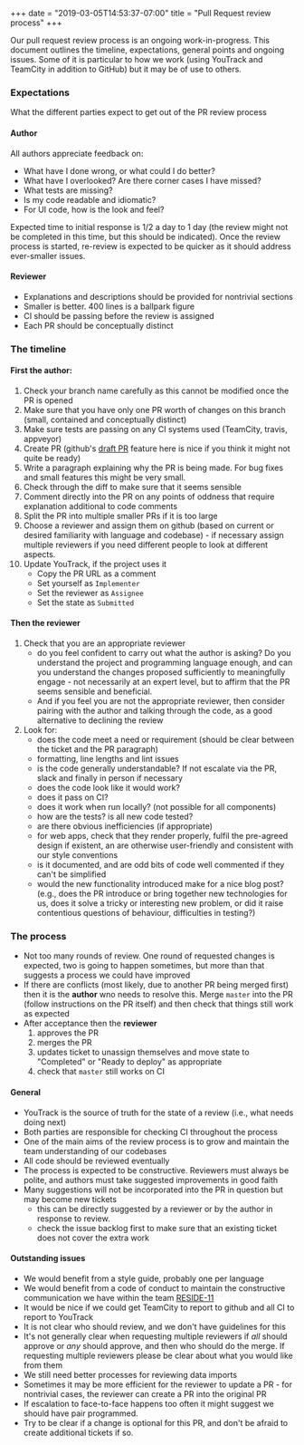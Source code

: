 +++
date = "2019-03-05T14:53:37-07:00"
title = "Pull Request review process"
+++

Our pull request review process is an ongoing work-in-progress.  This document outlines the timeline, expectations, general points and ongoing issues.  Some of it is particular to how we work (using YouTrack and TeamCity in addition to GitHub) but it may be of use to others.

### Expectations

What the different parties expect to get out of the PR review process

#### Author

All authors appreciate feedback on:

* What have I done wrong, or what could I do better?
* What have I overlooked? Are there corner cases I have missed?
* What tests are missing?
* Is my code readable and idiomatic?
* For UI code, how is the look and feel?

Expected time to initial response is 1/2 a day to 1 day (the review might not be completed in this time, but this should be indicated).  Once the review process is started, re-review is expected to be quicker as it should address ever-smaller issues.

#### Reviewer

* Explanations and descriptions should be provided for nontrivial sections
* Smaller is better.  400 lines is a ballpark figure
* CI should be passing before the review is assigned
* Each PR should be conceptually distinct

### The timeline

#### First the author:

1. Check your branch name carefully as this cannot be modified once the PR is opened
1. Make sure that you have only one PR worth of changes on this branch (small, contained and conceptually distinct)
1. Make sure tests are passing on any CI systems used (TeamCity, travis, appveyor)
1. Create PR (github's [draft PR](https://github.blog/2019-02-14-introducing-draft-pull-requests/) feature here is nice if you think it might not quite be ready)
1. Write a paragraph explaining why the PR is being made.  For bug fixes and small features this might be very small.
1. Check through the diff to make sure that it seems sensible
1. Comment directly into the PR on any points of oddness that require explanation additional to code comments
1. Split the PR into multiple smaller PRs if it is too large
1. Choose a reviewer and assign them on github (based on current or desired familiarity with language and codebase) - if necessary assign multiple reviewers if you need different people to look at different aspects.
1. Update YouTrack, if the project uses it
   - Copy the PR URL as a comment
   - Set yourself as `Implementer`
   - Set the reviewer as `Assignee`
   - Set the state as `Submitted`

#### Then the reviewer

1. Check that you are an appropriate reviewer
   * do you feel confident to carry out what the author is asking? Do you understand the project and programming language enough, and can you understand the changes proposed sufficiently to meaningfully engage - not necessarily at an expert level, but to affirm that the PR seems sensible and beneficial.
   * And if you feel you are not the appropriate reviewer, then consider pairing with the author and talking through the code, as a good alternative to declining the review
1. Look for:
   * does the code meet a need or requirement (should be clear between the ticket and the PR paragraph)
   * formatting, line lengths and lint issues
   * is the code generally understandable? If not escalate via the PR, slack and finally in person if necessary
   * does the code look like it would work?
   * does it pass on CI?
   * does it work when run locally? (not possible for all components)
   * how are the tests?  is all new code tested?
   * are there obvious inefficiencies (if appropriate)
   * for web apps, check that they render properly, fulfil the pre-agreed design if existent, an are otherwise user-friendly and consistent with our style conventions
   * is it documented, and are odd bits of code well commented if they can't be simplified
   * would the new functionality introduced make for a nice blog post? (e.g., does the PR introduce or bring together new technologies for us, does it solve a tricky or interesting new problem, or did it raise contentious questions of behaviour, difficulties in testing?)

### The process

* Not too many rounds of review. One round of requested changes is expected, two is going to happen sometimes, but more than that suggests a process we could have improved
* If there are conflicts (most likely, due to another PR being merged first) then it is the **author** wno needs to resolve this.  Merge `master` into the PR (follow instructions on the PR itself) and then check that things still work as expected
* After acceptance then the **reviewer**
  1. approves the PR
  1. merges the PR
  1. updates ticket to unassign themselves and move state to "Completed" or "Ready to deploy" as appropriate
  1. check that `master` still works on CI


#### General

* YouTrack is the source of truth for the state of a review (i.e., what needs doing next)
* Both parties are responsible for checking CI throughout the process
* One of the main aims of the review process is to grow and maintain the team understanding of our codebases
* All code should be reviewed eventually
* The process is expected to be constructive.  Reviewers must always be polite, and authors must take suggested improvements in good faith
* Many suggestions will not be incorporated into the PR in question but may become new tickets
  - this can be directly suggested by a reviewer or by the author in response to review.
  - check the issue backlog first to make sure that an existing ticket does not cover the extra work

#### Outstanding issues

* We would benefit from a style guide, probably one per language
* We would benefit from a code of conduct to maintain the constructive communication we have within the team [RESIDE-11](https://vimc.myjetbrains.com/youtrack/issue/RESIDE-11)
* It would be nice if we could get TeamCity to report to github and all CI to report to YouTrack
* It is not clear who should review, and we don't have guidelines for this
* It's not generally clear when requesting multiple reviewers if *all* should approve or *any* should approve, and then who should do the merge.  If requesting multiple reviewers please be clear about what you would like from them
* We still need better processes for reviewing data imports
* Sometimes it may be more efficient for the reviewer to update a PR - for nontrivial cases, the reviewer can create a PR into the original PR
* If escalation to face-to-face happens too often it might suggest we should have pair programmed.
* Try to be clear if a change is optional for this PR, and don't be afraid to create additional tickets if so.
